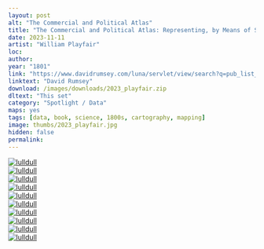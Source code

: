 ```yaml
---
layout: post
alt: "The Commercial and Political Atlas"
title: "The Commercial and Political Atlas: Representing, by Means of Stained Copper-plate Charts, the Progress of the Commerce, Revenues, Expenditure and Debts of England During the Whole of the Eighteenth Century"
date: 2023-11-11
artist: "William Playfair"
loc: 
author: 
year: "1801"
link: "https://www.davidrumsey.com/luna/servlet/view/search?q=pub_list_no=%2215749.000%22&os=0"
linktext: "David Rumsey"
download: /images/downloads/2023_playfair.zip
dltext: "This set"
category: "Spotlight / Data"
maps: yes
tags: [data, book, science, 1800s, cartography, mapping]
image: thumbs/2023_playfair.jpg
hidden: false
permalink:
---
```





<div class="post_image">
	<a href="{{ site.baseurl }}/images/posts/2023_playfair/001.jpg" target="_blank">
	<img src="{{ site.baseurl }}/images/posts/2023_playfair/001.jpg" alt="lulldull"></a>
</div>

<div class="post_image">
	<a href="{{ site.baseurl }}/images/posts/2023_playfair/002.jpg" target="_blank">
	<img src="{{ site.baseurl }}/images/posts/2023_playfair/002.jpg" alt="lulldull"></a>
</div>

<div class="post_image">
	<a href="{{ site.baseurl }}/images/posts/2023_playfair/003.jpg" target="_blank">
	<img src="{{ site.baseurl }}/images/posts/2023_playfair/003.jpg" alt="lulldull"></a>
</div>

<div class="post_image">
	<a href="{{ site.baseurl }}/images/posts/2023_playfair/004.jpg" target="_blank">
	<img src="{{ site.baseurl }}/images/posts/2023_playfair/004.jpg" alt="lulldull"></a>
</div>

<div class="post_image">
	<a href="{{ site.baseurl }}/images/posts/2023_playfair/005.jpg" target="_blank">
	<img src="{{ site.baseurl }}/images/posts/2023_playfair/005.jpg" alt="lulldull"></a>
</div>

<div class="post_image">
	<a href="{{ site.baseurl }}/images/posts/2023_playfair/006.jpg" target="_blank">
	<img src="{{ site.baseurl }}/images/posts/2023_playfair/006.jpg" alt="lulldull"></a>
</div>

<div class="post_image">
	<a href="{{ site.baseurl }}/images/posts/2023_playfair/007.jpg" target="_blank">
	<img src="{{ site.baseurl }}/images/posts/2023_playfair/007.jpg" alt="lulldull"></a>
</div>

<div class="post_image">
	<a href="{{ site.baseurl }}/images/posts/2023_playfair/008.jpg" target="_blank">
	<img src="{{ site.baseurl }}/images/posts/2023_playfair/008.jpg" alt="lulldull"></a>
</div>

<div class="post_image">
	<a href="{{ site.baseurl }}/images/posts/2023_playfair/009.jpg" target="_blank">
	<img src="{{ site.baseurl }}/images/posts/2023_playfair/009.jpg" alt="lulldull"></a>
</div>

<div class="post_image">
	<a href="{{ site.baseurl }}/images/posts/2023_playfair/010.jpg" target="_blank">
	<img src="{{ site.baseurl }}/images/posts/2023_playfair/010.jpg" alt="lulldull"></a>
</div>

